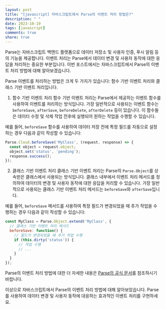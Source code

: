 ```yaml
---
layout: post
title: "[javascript] 자바스크립트에서 Parse의 이벤트 처리 방법은?"
description: " "
date: 2023-10-19
tags: [javascript]
comments: true
share: true
---
```


Parse는 자바스크립트 백엔드 플랫폼으로 데이터 저장소 및 사용자 인증, 푸시 알림 등의 기능을 제공합니다. 이벤트 처리는 Parse에서 데이터 변경 및 사용자 동작에 대한 응답을 처리하는 중요한 부분입니다. 이번 포스트에서는 자바스크립트에서 Parse의 이벤트 처리 방법에 대해 알아보겠습니다.

Parse 이벤트를 처리하는 방법은 크게 두 가지가 있습니다: 함수 기반 이벤트 처리와 클래스 기반 이벤트 처리입니다.

1. 함수 기반 이벤트 처리
함수 기반 이벤트 처리는 Parse에서 제공하는 이벤트 함수를 사용하여 이벤트를 처리하는 방식입니다. 가장 일반적으로 사용되는 이벤트 함수는 `beforeSave`, `afterSave`, `beforeDelete`, `afterDelete` 등이 있습니다. 이 함수들은 데이터 수정 및 삭제 작업 전후에 실행되어 원하는 작업을 수행할 수 있습니다.

예를 들어, `beforeSave` 함수를 사용하여 데이터 저장 전에 특정 필드를 자동으로 설정하는 경우 다음과 같이 작성할 수 있습니다:

```javascript
Parse.Cloud.beforeSave('MyClass', (request, response) => {
  const object = request.object;
  object.set('status', 'pending');
  response.success();
});
```

2. 클래스 기반 이벤트 처리
클래스 기반 이벤트 처리는 Parse의 `Parse.Object`를 상속받은 클래스에서 사용되는 방식입니다. 클래스 내부에서 이벤트 처리 메서드를 정의하여 데이터의 변경 및 사용자 동작에 대한 응답을 처리할 수 있습니다. 가장 일반적으로 사용되는 클래스 기반 이벤트 처리 메서드는 `beforeSave`와 `afterSave`입니다.

예를 들어, `beforeSave` 메서드를 사용하여 특정 필드가 변경되었을 때 추가 작업을 수행하는 경우 다음과 같이 작성할 수 있습니다:

```javascript
const MyClass = Parse.Object.extend('MyClass', {
  // 클래스 기반 이벤트 처리 메서드
  beforeSave: function() {
    // 필드가 변경되었을 때 추가 작업 수행
    if (this.dirty('status')) {
      // 작업 수행
      // ...
    }
  }
});
```

Parse의 이벤트 처리 방법에 대한 더 자세한 내용은 [Parse의 공식 문서](https://docs.parseplatform.org/js/guide/#cloud-code)를 참조하시기 바랍니다.

이상으로 자바스크립트에서 Parse의 이벤트 처리 방법에 대해 알아보았습니다. Parse를 사용하여 데이터 변경 및 사용자 동작에 대응하는 효과적인 이벤트 처리를 구현하세요.